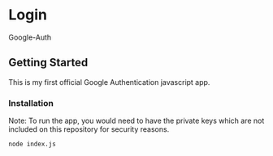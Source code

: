 # Login
Google-Auth

## Getting Started
This is my first official Google Authentication javascript app.

### Installation
Note: To run the app, you would need to have the private keys which are not included on this repository for security reasons.
```
node index.js

```

